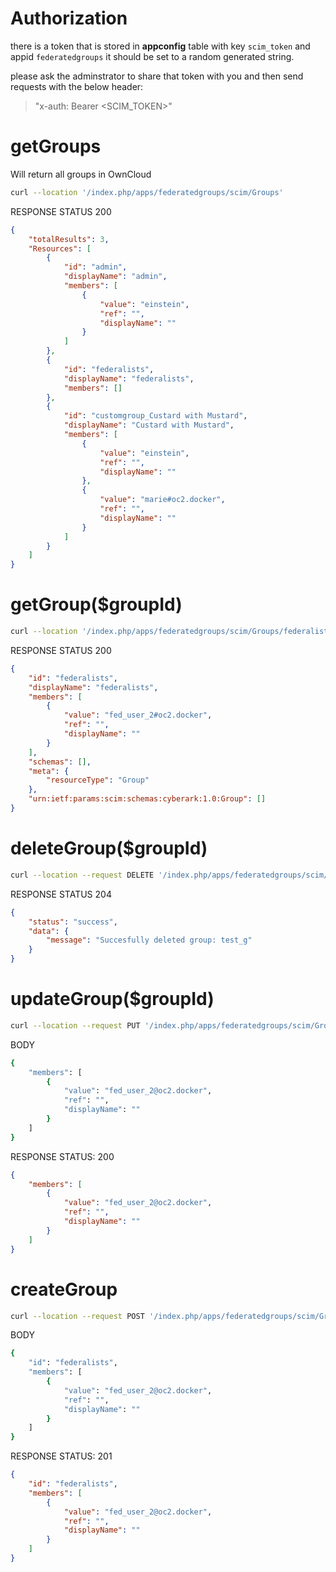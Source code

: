# Authorization
there is a token that is stored in **appconfig** table with key `scim_token` and appid `federatedgroups` it should be set to a random generated string. 

please ask the adminstrator to share that token with you and then send requests with the below header: 

> "x-auth: Bearer <SCIM_TOKEN>"


# getGroups 
Will return all groups in OwnCloud

```bash
curl --location '/index.php/apps/federatedgroups/scim/Groups'
```

RESPONSE STATUS 200
```json
{
    "totalResults": 3,
    "Resources": [
        {
            "id": "admin",
            "displayName": "admin",
            "members": [
                {
                    "value": "einstein",
                    "ref": "",
                    "displayName": ""
                }
            ]
        },
        {
            "id": "federalists",
            "displayName": "federalists",
            "members": []
        },
        {
            "id": "customgroup_Custard with Mustard",
            "displayName": "Custard with Mustard",
            "members": [
                {
                    "value": "einstein",
                    "ref": "",
                    "displayName": ""
                },
                {
                    "value": "marie#oc2.docker",
                    "ref": "",
                    "displayName": ""
                }
            ]
        }
    ]
}
```

# getGroup($groupId)

```bash
curl --location '/index.php/apps/federatedgroups/scim/Groups/federalists'
```

RESPONSE STATUS 200
```json
{
    "id": "federalists",
    "displayName": "federalists",
    "members": [
        {
            "value": "fed_user_2#oc2.docker",
            "ref": "",
            "displayName": ""
        }
    ],
    "schemas": [],
    "meta": {
        "resourceType": "Group"
    },
    "urn:ietf:params:scim:schemas:cyberark:1.0:Group": []
}
```

# deleteGroup($groupId)

```bash
curl --location --request DELETE '/index.php/apps/federatedgroups/scim/Groups/federalists'
```
RESPONSE STATUS 204
```json
{
    "status": "success",
    "data": {
        "message": "Succesfully deleted group: test_g"
    }
}
```

# updateGroup($groupId)

```bash
curl --location --request PUT '/index.php/apps/federatedgroups/scim/Groups/federalists'
```
BODY
```bash
{
    "members": [
        {
            "value": "fed_user_2@oc2.docker",
            "ref": "",
            "displayName": ""
        }
    ]
}
```
RESPONSE STATUS: 200
```json
{
    "members": [
        {
            "value": "fed_user_2@oc2.docker",
            "ref": "",
            "displayName": ""
        }
    ]
}
```

# createGroup

```bash
curl --location --request POST '/index.php/apps/federatedgroups/scim/Groups'
```
BODY
```bash
{
    "id": "federalists",
    "members": [
        {
            "value": "fed_user_2@oc2.docker",
            "ref": "",
            "displayName": ""
        }
    ]
}
```
RESPONSE STATUS: 201
```json
{
    "id": "federalists",
    "members": [
        {
            "value": "fed_user_2@oc2.docker",
            "ref": "",
            "displayName": ""
        }
    ]
}
```
